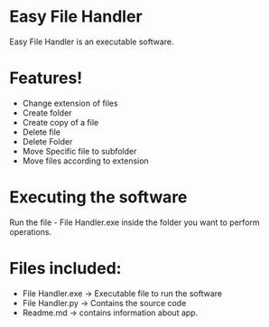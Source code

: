 # Easy File Handler

Easy File Handler is an executable software.

#  Features!

  - Change extension of files
  - Create folder
  - Create copy of a file
  - Delete file
  - Delete Folder
  - Move Specific file to subfolder
  - Move files according to extension

# Executing the software

Run the file - File Handler.exe inside the folder you want to perform operations.

# Files included:

 - File Handler.exe -> Executable file to run the software
 - File Handler.py -> Contains the source code
 - Readme.md -> contains information about app.


